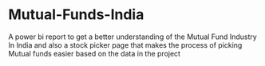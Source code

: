 # Mutual-Funds-India
A power bi report to get a better understanding of the Mutual Fund Industry In India and also a stock picker page that makes the process of picking Mutual funds easier based on the data in the project
